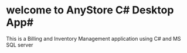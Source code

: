 # welcome to AnyStore C# Desktop App#
This is a Billing and Inventory Management application using C# and MS SQL server
